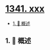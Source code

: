 # [1341. xxx](https://github.com/Tdahuyou/TNotes.leetcode/tree/main/notes/1341.%20xxx)

<!-- region:toc -->

- [1. 📝 概述](#1--概述)

<!-- endregion:toc -->

## 1. 📝 概述
